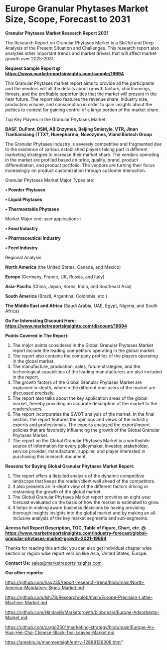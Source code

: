 # Europe Granular Phytases Market Size, Scope, Forecast to 2031

<strong>Granular Phytases Market Research Report 2031</strong>

The Research Report on Granular Phytases Market is a Skillful and Deep Analysis of the Present Situation and Challenges. This research report also analyzes other important trends and market drivers that will affect market growth over 2025-2031.

<strong>Request Sample Report @ <a href=https://www.marketreportsinsights.com/sample/19694>https://www.marketreportsinsights.com/sample/19694</a></strong>

This Granular Phytases market report aims to provide all the participants and the vendors will all the details about growth factors, shortcomings, threats, and the profitable opportunities that the market will present in the near future. The report also features the revenue share, industry size, production volume, and consumption in order to gain insights about the politics to contest for gaining control of a large portion of the market share.

Top Key Players in the Granular Phytases Market:

<strong>BASF, DuPont, DSM, AB Enzymes, Beijing Smistyle, VTR, Jinan Tiantianxiang (TTX?, Huvepharma, Novozymes, Vland Biotech Group</strong>

The Granular Phytases Industry is severely competitive and fragmented due to the existence of various established players taking part in different marketing strategies to increase their market share. The vendors operating in the market are profiled based on price, quality, brand, product differentiation, and product portfolio. The vendors are turning their focus increasingly on product customization through customer interaction.

Granular Phytases Market Major Types are:

<strong>• Powder Phytases

• Liquid Phytases

• Thermostable Phytases</strong>

Market Major end-user applications :

<strong>• Food Industry

• Pharmaceutical Industry

• Feed Industry</strong>

Regional Analysis

</u><strong><b>North America</b></strong> (the United States, Canada, and Mexico)

<strong><b>Europe </b></strong>(Germany, France, UK, Russia, and Italy)

<strong><b>Asia-Pacific</b></strong> (China, Japan, Korea, India, and Southeast Asia)

<strong><b>South America</b></strong> (Brazil, Argentina, Colombia, etc.)

<strong><b>The Middle East and Africa</b></strong> (Saudi Arabia, UAE, Egypt, Nigeria, and South Africa)

<strong>Go For Interesting Discount Here: <a href=https://www.marketreportsinsights.com/discount/19694>https://www.marketreportsinsights.com/discount/19694</a></strong>

<strong>Points Covered in The Report:</strong>
<ol>
  <li>The major points considered in the Global Granular Phytases Market report include the leading competitors operating in the global market.</li>
  <li>The report also contains the company profiles of the players operating in the global market.</li>
  <li>The manufacture, production, sales, future strategies, and the technological capabilities of the leading manufacturers are also included in the report.</li>
  <li>The growth factors of the Global Granular Phytases Market are explained in-depth, wherein the different end-users of the market are discussed precisely.</li>
  <li>The report also talks about the key application areas of the global market, thereby providing an accurate description of the market to the readers/users.</li>
  <li>The report incorporates the SWOT analysis of the market. In the final section, the report features the opinions and views of the industry experts and professionals. The experts analyzed the export/import policies that are favorably influencing the growth of the Global Granular Phytases Market.</li>
  <li>The report on the Global Granular Phytases Market is a worthwhile source of information for every policymaker, investor, stakeholder, service provider, manufacturer, supplier, and player interested in purchasing this research document.</li>
</ol>
<strong>Reasons for Buying Global Granular Phytases Market Report:</strong>

<ol>
  <li>The report offers a detailed analysis of the dynamic competitive landscape that keeps the reader/client well ahead of the competitors.</li>
  <li>It also presents an in-depth view of the different factors driving or restraining the growth of the global market.</li>
  <li>The Global Granular Phytases Market report provides an eight-year forecast evaluated on the basis of how the market is estimated to grow.</li>
  <li>It helps in making aware business decisions by having providing thorough insights insights into the global market and by making an all-inclusive analysis of the key market segments and sub-segments.</li>
</ol>
<strong>Access full Report Description, TOC, Table of Figure, Chart, etc. @ <a href=https://www.marketreportsinsights.com/industry-forecast/global-granular-phytases-market-growth-2021-19694>https://www.marketreportsinsights.com/industry-forecast/global-granular-phytases-market-growth-2021-19694</a></strong>


Thanks for reading this article; you can also get individual chapter wise section or region wise report version like Asia, United States, Europe.

<strong>Contact Us:</strong>
sales@marketreportsinsights.com

<strong>Our other reports:</strong>

<a href=https://github.com/haq235/report-research-trend/blob/main/North-America-Mandatory-Signs-Market.md>https://github.com/haq235/report-research-trend/blob/main/North-America-Mandatory-Signs-Market.md</a>

<a href=https://github.com/Ishi78/Research/blob/main/Europe-Precision-Lathe-Machine-Market.md>https://github.com/Ishi78/Research/blob/main/Europe-Precision-Lathe-Machine-Market.md</a>

<a href=https://github.com/Hindavi8/Marketgrowth/blob/main/Europe-Adsorbents-Market.md>https://github.com/Hindavi8/Marketgrowth/blob/main/Europe-Adsorbents-Market.md</a>

<a href=https://github.com/cargo2301/marketing-strategy/blob/main/Europe-An-Hua-Hei-Cha-Chinese-Black-Tea-Leaves-Market.md>https://github.com/cargo2301/marketing-strategy/blob/main/Europe-An-Hua-Hei-Cha-Chinese-Black-Tea-Leaves-Market.md</a>

<a href=https://ameblo.jp/manmeetsigh/entry-12888136308.html>https://ameblo.jp/manmeetsigh/entry-12888136308.html</a>"
